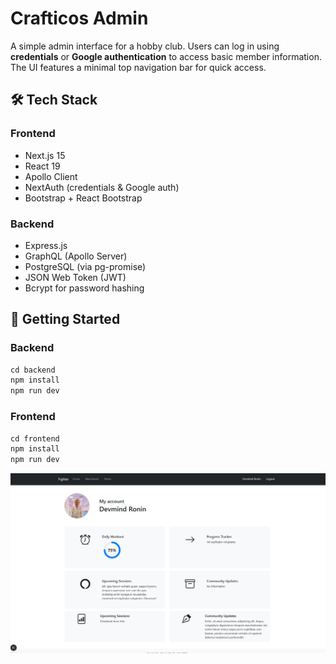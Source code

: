 # Crafticos Admin

A simple admin interface for a hobby club. Users can log in using **credentials** or **Google authentication** to access basic member information. The UI features a minimal top navigation bar for quick access.

## 🛠️ Tech Stack

### Frontend
- Next.js 15
- React 19
- Apollo Client
- NextAuth (credentials & Google auth)
- Bootstrap + React Bootstrap

### Backend
- Express.js
- GraphQL (Apollo Server)
- PostgreSQL (via pg-promise)
- JSON Web Token (JWT)
- Bcrypt for password hashing

## 🚀 Getting Started

### Backend
```js
cd backend
npm install
npm run dev
```

### Frontend
```js
cd frontend
npm install
npm run dev
```

![image1](./frontend/public/images/crafticos_main.jpg)